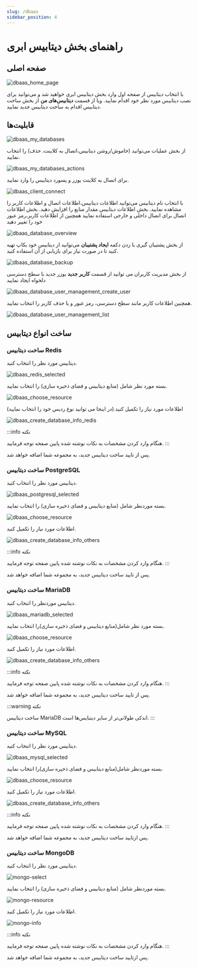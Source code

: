 ```yaml
---
slug: /dbaas
sidebar_position: 4
---
```


# راهنمای بخش دیتابیس ابری 

## صفحه اصلی

![dbaas_home_page](/img/database/dbaas_home_page.png)

با انتخاب دیتابیس از صفحه اول وارد بخش دیتابیس ابری خواهید شد و می‌توانید برای نصب دیتابیس مورد نظر خود اقدام نمایید.
ویا از قسمت **دیتابیس‌های من** از بخش ساخت دیتابیس اقدام به ساخت دیتابیس جدید نمایید.

## قابلیت‌ها

![dbaas_my_databases](/img/database/dbaas_my_databases.png)

از بخش عملیات می‌توانید (خاموش/روشن دیتابیس،اتصال به کلاینت، حذف) را انتخاب نمایید.

![dbaas_my_databases_actions](/img/database/dbaas_my_databases_actions.png)

برای اتصال به کلاینت یوزر و پسورد دیتابیس را وارد نمایید.

![dbaas_client_connect](/img/database/dbaas_client_connect.png)

با انتخاب نام دیتابیس می‌توانید اطلاعات دیتابیس،اطلاعات اتصال و اطلاعات کاربر را مشاهده نمایید.
بخش اطلاعات دیتابیس مقدار منابع را افزایش دهید.
بخش اطلاعات اتصال برای اتصال داخلی و خارجی استفاده نمایید
همچنین از اطلاعات کاربر،رمز عبور خود را تغییر دهید

![dbaas_database_overview](/img/database/dbaas_database_overview.png)

از بخش پشتیبان گیری با زدن دکمه **ایجاد پشتیبان** می‌توانید از دیتابیس خود بکاپ تهیه کنید تا در صورت نیاز برای بازیابی از آن استفاده کنید.

![dbaas_database_backup](/img/database/dbaas_database_backup.png)

از بخش مدیریت کاربران می توانید از قسمت **کاربر جدید** یوزر جدید با سطح دسترسی دلخواه ایجاد نمایید

![dbaas_database_user_management_create_user](/img/database/dbaas_database_user_management_create_user.png)

همچنین اطلاعات کاربر مانند سطح دسترسی، رمز عبور و یا حذف کاربر را انتخاب نمایید.

![dbaas_database_user_management_list](/img/database/dbaas_database_user_management_list.png)

## ساخت انواع دیتابیس

### ساخت دیتابیس Redis

دیتابیس مورد نظر را انتخاب کنید.

![dbaas_redis_selected](/img/database/dbaas_redis_selected.png)

بسته مورد نظر شامل (منابع دیتابیس و فضای ذخیره سازی) را انتخاب نمایید.

![dbaas_choose_resource](/img/database/dbaas_choose_resource.png)

اطلاعات مورد نیاز را تکمیل کنید.(در اینجا می توانید نوع ردیس خود را انتخاب نمایید)

![dbaas_create_database_info_redis](/img/database/dbaas_create_database_info_redis.png)

:::info نکته

هنگام وارد کردن مشخصات به نکات نوشته شده پایین صفحه توجه فرمایید.
:::

پس از تایید ساخت دیتابیس جدید، به مجموعه شما اضافه خواهد شد.



### ساخت دیتابیس PostgreSQL

دیتابیس مورد نظر را انتخاب کنید.

![dbaas_postgresql_selected](/img/database/dbaas_postgresql_selected.png)

بسته موردنظر شامل (منابع دیتابیس و فضای ذخیره سازی) را انتخاب نمایید.

![dbaas_choose_resource](/img/database/dbaas_choose_resource.png)

اطلاعات مورد نیاز را تکمیل کنید.

![dbaas_create_database_info_others](/img/database/dbaas_create_database_info_others.png)

:::info نکته

هنگام وارد کردن مشخصات به نکات نوشته شده پایین صفحه توجه فرمایید.
:::

پس از تایید ساخت دیتابیس جدید، به مجموعه شما اضافه خواهد شد.



### ساخت دیتابیس MariaDB

دیتابیس موردنظر را انتخاب کنید.

![dbaas_mariadb_selected](/img/database/dbaas_mariadb_selected.png)

بسته مورد نظر شامل(منابع دیتابیس و فضای ذخیره سازی)را انتخاب نمایید.

![dbaas_choose_resource](/img/database/dbaas_choose_resource.png)

اطلاعات مورد نیاز را تکمیل کنید.

![dbaas_create_database_info_others](/img/database/dbaas_create_database_info_others.png)

:::info نکته

هنگام وارد کردن مشخصات به نکات نوشته شده پایین صفحه توجه فرمایید.
:::

پس از تایید ساخت دیتابیس جدید، به مجموعه شما اضافه خواهد شد.

:::warning نکته

ساخت دیتابیس MariaDB اندکی طولانی‌تر از سایر دیتبایس‌ها است.
:::


### ساخت دیتابیس MySQL

دیتابیس مورد نظر را انتخاب کنید.

![dbaas_mysql_selected](/img/database/dbaas_mysql_selected.png)

بسته موردنظر شامل(منابع دیتابیس و فضای ذخیره سازی)را انتخاب نمایید.

![dbaas_choose_resource](/img/database/dbaas_choose_resource.png)

اطلاعات مورد نیاز را تکمیل کنید.

![dbaas_create_database_info_others](/img/database/dbaas_create_database_info_others.png)

:::info نکته

هنگام وارد کردن مشخصات به نکات نوشته شده پایین صفحه توجه فرمایید.
:::

پس ازتایید ساخت دیتابیس جدید، به مجموعه شما اضافه خواهد شد.


### ساخت دیتابیس MongoDB

دیتابیس مورد نظر را انتخاب کنید.

![mongo-select](/img/database/mongo-select.png)

بسته موردنظر شامل (منابع دیتابیس و فضای ذخیره سازی) را انتخاب نمایید.

![mongo-resource](/img/database/mongo-resource.png)

اطلاعات مورد نیاز را تکمیل کنید.

![mongo-info](/img/database/mongo-info.png)

:::info نکته

هنگام وارد کردن مشخصات به نکات نوشته شده پایین صفحه توجه فرمایید.
:::

پس ازتایید ساخت دیتابیس جدید، به مجموعه شما اضافه خواهد شد.

